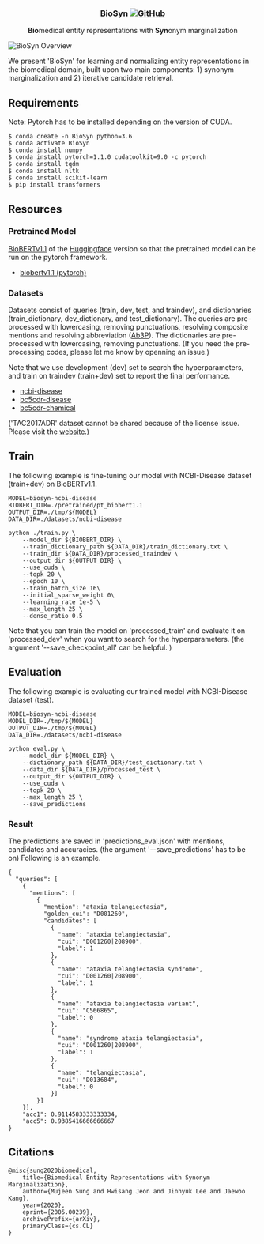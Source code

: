 <h3 align="center">
<p>BioSyn
<a href="https://github.com/dmis-lab/BioSyn/blob/master/LICENSE">
   <img alt="GitHub" src="https://img.shields.io/badge/License-MIT-yellow.svg">
</a>
</h3>
<div align="center">
    <p><b>Bio</b>medical entity representations with <b>Syn</b>onym marginalization
</div>

<img alt="BioSyn Overview" src="https://github.com/dmis-lab/biosyn/blob/master/images/biosyn_overview.png">

We present 'BioSyn' for learning and normalizing entity representations in the biomedical domain, built upon two main components: 1) synonym marginalization and 2) iterative candidate retrieval.

## Requirements

Note: Pytorch has to be installed depending on the version of CUDA.

```
$ conda create -n BioSyn python=3.6
$ conda activate BioSyn
$ conda install numpy
$ conda install pytorch=1.1.0 cudatoolkit=9.0 -c pytorch
$ conda install tqdm
$ conda install nltk
$ conda install scikit-learn
$ pip install transformers
```

## Resources

### Pretrained Model
[BioBERTv1.1](https://github.com/dmis-lab/biobert) of the
[Huggingface](https://github.com/huggingface/transformers) version so that the pretrained model can be run on the pytorch framework.

- [biobertv1.1 (pytorch)](https://drive.google.com/drive/folders/1nSjj-ubecQbwYPdz3NyAqiJ1-rLtguUp?usp=sharing)

### Datasets

Datasets consist of queries (train, dev, test, and traindev), and dictionaries (train_dictionary, dev_dictionary, and test_dictionary). The queries are pre-processed with lowercasing, removing punctuations, resolving composite mentions and resolving abbreviation ([Ab3P](https://github.com/ncbi-nlp/Ab3P)). The dictionaries are pre-processed with lowercasing, removing punctuations. (If you need the pre-processing codes, please let me know by openning an issue.)

Note that we use development (dev) set to search the hyperparameters, and train on traindev (train+dev) set to report the final performance.

- [ncbi-disease](https://drive.google.com/open?id=1nqTQba0IcJiXUal7fx3s-KUFRCfMPpaj)
- [bc5cdr-disease](https://drive.google.com/open?id=1nvNYdfGrlZjya4RlhRu-IQJjRJzQcpyr)
- [bc5cdr-chemical](https://drive.google.com/open?id=1nsWIWmds5p7UZIeqrKVnhNTaBQAbqVYk)

('TAC2017ADR' dataset cannot be shared because of the license issue. Please visit the [website](https://bionlp.nlm.nih.gov/tac2017adversereactions/).)

## Train

The following example is fine-tuning our model with NCBI-Disease dataset (train+dev) on BioBERTv1.1. 

```
MODEL=biosyn-ncbi-disease
BIOBERT_DIR=./pretrained/pt_biobert1.1
OUTPUT_DIR=./tmp/${MODEL}
DATA_DIR=./datasets/ncbi-disease

python ./train.py \
    --model_dir ${BIOBERT_DIR} \
    --train_dictionary_path ${DATA_DIR}/train_dictionary.txt \
    --train_dir ${DATA_DIR}/processed_traindev \
    --output_dir ${OUTPUT_DIR} \
    --use_cuda \
    --topk 20 \
    --epoch 10 \
    --train_batch_size 16\
    --initial_sparse_weight 0\
    --learning_rate 1e-5 \
    --max_length 25 \
    --dense_ratio 0.5
```

Note that you can train the model on 'processed_train' and evaluate it on 'processed_dev' when you want to search for the hyperparameters. (the argument '--save_checkpoint_all' can be helpful. )

## Evaluation

The following example is evaluating our trained model with NCBI-Disease dataset (test). 

```
MODEL=biosyn-ncbi-disease
MODEL_DIR=./tmp/${MODEL}
OUTPUT_DIR=./tmp/${MODEL}
DATA_DIR=./datasets/ncbi-disease

python eval.py \
    --model_dir ${MODEL_DIR} \
    --dictionary_path ${DATA_DIR}/test_dictionary.txt \
    --data_dir ${DATA_DIR}/processed_test \
    --output_dir ${OUTPUT_DIR} \
    --use_cuda \
    --topk 20 \
    --max_length 25 \
    --save_predictions
```

### Result

The predictions are saved in 'predictions_eval.json' with mentions, candidates and accuracies. (the argument '--save_predictions' has to be on)
Following is an example.

```
{
  "queries": [
    {
      "mentions": [
        {
          "mention": "ataxia telangiectasia",
          "golden_cui": "D001260",
          "candidates": [
            {
              "name": "ataxia telangiectasia",
              "cui": "D001260|208900",
              "label": 1
            },
            {
              "name": "ataxia telangiectasia syndrome",
              "cui": "D001260|208900",
              "label": 1
            },
            {
              "name": "ataxia telangiectasia variant",
              "cui": "C566865",
              "label": 0
            },
            {
              "name": "syndrome ataxia telangiectasia",
              "cui": "D001260|208900",
              "label": 1
            },
            {
              "name": "telangiectasia",
              "cui": "D013684",
              "label": 0
            }]
        }]
    }],
    "acc1": 0.9114583333333334,
    "acc5": 0.9385416666666667
}
```

## Citations

```
@misc{sung2020biomedical,
    title={Biomedical Entity Representations with Synonym Marginalization},
    author={Mujeen Sung and Hwisang Jeon and Jinhyuk Lee and Jaewoo Kang},
    year={2020},
    eprint={2005.00239},
    archivePrefix={arXiv},
    primaryClass={cs.CL}
}
```
